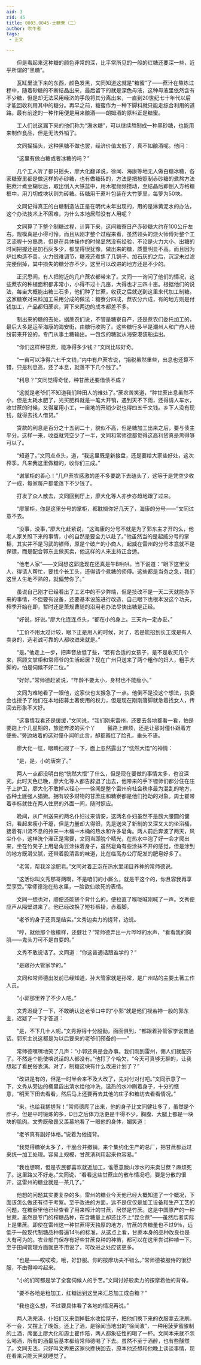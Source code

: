 ```yaml
---
aid: 3
zid: 45
title: 0003.0045-土糖寮（二）
author: 吹牛者
tags: 
 - 正文

---
```




　　但是看起来这种糖的颜色非常的深，比平常所见的一般的红糖还要深一些，近乎所谓的“黑糖”。

　　瓦缸里流下来的东西，颜色发黑，文同知道这就是“糖蜜”了——蔗汁在熬炼过程中，随着砂糖的不断结晶出来，最后留下的就是深色母液，这种母液里依然含有不少糖，但是却无法采用经济的手段将其分离出来，一直到20世纪七十年代以后才能回收利用其中的糖分。再早之前，糖蜜作为一种下脚料就只能走综合利用的道路。最有前途的一种作用便是用来酿酒——朗姆酒的原料正是糖蜜。

　　工人们说这漏下来的他们称为“潲水糖”，可以继续熬制成一种黑砂糖，也能用来制作食品，但是无法外销了。

　　文同摇摇头，这种黑糖不做也罢，经济价值太低了，真不如酿酒呢。他问：

　　“这里有做白糖或者冰糖的吗？”

　　几个工人听了都只摇头，廖大化翻译说，徐闻、海康等地无人做白糖冰糖，各家糖寮里都是做这样的赤砂糖，也有做糖砖的，方法是把按照制赤砂糖的煮熬方法把蔗汁煮至糊状后，取出倒入大铁盆中，用木棍频频搅动，至结晶后即倒入方格糖框中，用刀切成块状则为砖糖。砖糖用干蔗叶包装在大竹箩里，每箩为50块。

　　文同记得真正的白糖制造法正是在明代末年出现的，用的是淋黄泥水的办法，这个办法技术上不困难，为什么本地居然没有人用呢？

　　文同算了下整个制糖过程，计算下来，这间糖寮日产赤砂糖大约在100公斤左右。规模真是小得可怜，而且从刚才整个过程来看，虽然领头的烧火师傅对整个工艺流程十分熟悉，但是在具体操作的时候显然没有经验，不论是火力大小、出糖的时间把握还是加石灰多少，都显得很犹豫，做出来的糖，质量明显不高。而且因为炉灶构造不善，火力很难调节，糖液还煮焦了几锅子。加石灰的之后，沉淀未过滤完便倒掉，其中损失的糖分亦不少。这里可以改进的地方还是不少的。

　　正沉思间，有人把附近的几户蔗农都带来了。文同一一询问了他们的情况，这些蔗农的种植面积都非常小，小得不过十几亩，大得也才三四十亩。根据他们的说法，每亩大概能出糖三石多，他们种了甘蔗，收获之后就送到这里来代加工制糖。这家糖寮对来料加工采用分成的做法：糖寮分四成，蔗农分六成，有的地方则是付钱加工，产品都归蔗农，算下来两边的成本都差不多。

　　制出来的糖的去处，据蔗农们说，不管是糖寮自产，还是蔗农们委托加工的，最后大多是运至海康的海安街，由糖行收购了。这些糖行多半是潮州人和广府人纷纷前来开设的，专门从事土糖输出。一包包的糖就从海安港装船运出。

　　“你们这样种甘蔗，能净得多少钱？”文同比较好奇。

　　“一亩可以净得六七千文钱，”内中有户蔗农说，“捐税虽然重些，出息也还算不错，只是利息高，还了本息，就落不下几个钱了。”

　　“利息？”文同觉得奇怪，种甘蔗还要借债不成？

　　“这就是老爷们不知道我们种田人的难处了。”蔗农苦笑道，“种甘蔗出息虽然不小，但是太耗水肥了，光买肥料就是一笔大开销，遇到天不下雨，还得请人车水，收甘蔗的时候，又得雇用小工，一亩地的开销少说也得四五千文钱。乡下人没有现钱，就得去找人借贷。”

　　贷款的利息是百分之十五到二十，貌似不高，但是糖加工出来之后，要与债主平分。这样一来，收益就凭空少了一半，文同和常师德都觉得这高利贷真是黑得够可以了。

　　“知道了。”文同点点头，道，“我这里既是新接盘，还是要给大家些好处，这次榨季，凡来我这里做糖的，收你们三成。”

　　“谢掌柜的善心！”几户蔗农感激的差不多要跪下去磕头了，这等于是凭空少收了一成，每家每户都能落下不少钱了。

　　打发了众人散去，文同回到厅上，廖大化等人亦步亦趋地跟了过来。

　　“廖掌柜，你是这里分号的掌柜，都耽搁你好几天了，海康的分号——”文同过意不去。

　　“没事，没事，”廖大化赶紧说，“这海康的分号不就是为了郭东主才开的么，他老人家关照下来的事情，小的自然是要全力以赴了。”他虽然当的是起威分号的掌柜，其实并不是习武的镖师，原是个破产的小商人，起威在雷州的分号本意就不是保镖，而是配合郭东主做买卖，他这样的人来主持正合适。

　　“他老人家”——文同想这郭逸现在还真是牛B哄哄。当下说道：“眼下这里没人，得请人帮忙，要找个长工头，还得请个煮糖的师傅。这些都是当务之急，我们这里人生地不熟的，就偏劳你了。”

　　虽说自己刚才已经看出了工艺中的不少弊端，但是技改不是一天二天就能办下来的事情，不但要有设备，还要基本设施进行改造，自己眼下也根本没这个功夫，榨季开始在即，暂时还是萧规曹随的沿用老办法尽快出糖是正经。

　　“好说，好说。”廖大化连连点头，“都在小的身上。三天内一定办妥。”

　　“工价不用太过计较，眼下正是用人的时候，对了，若是能招到长工或是有人卖身的，选老诚可靠的人都收进来就是。”

　　“是。”他走上一步，把声音放低了些，“若有合适的女孩子，是不是收买几个来，照顾文掌柜和常师爷的生活起居？现在广州只送来了两个粗作的妇人，粗手大脚的，怕是伺候不好二位。”

　　“好好。”常师德赶紧说，“年龄不要太小，身材也不能瘦小。”

　　文同为难地看了一眼他，这家伙也太猴急了一点。他倒不是没这个想法，执委会也授予了他们在本地招募土著使用的权力，但是现在刚刚落脚就急着找女人，传回去形象不大好。

　　“这事情我看还是缓缓，”文同说，“我们刚来雷州，还要去各地都看一看，怕是要跑上个几星期的，旅途奔波的买个丫
　　﻿鬟路上麻烦，还是让那对僮仆跟着方便些。”旁边站着的这对僮仆闻听此言，却都羞红了脸孔，垂头不语。

　　廖大化一怔，眼睛扫视了一下，面上忽然露出了“恍然大悟”的神情：

　　“是，是，小的唐突了。”

　　两人一点都没明白他“恍然大悟”了什么，但是现在要做的事情太多，也没深究。此时天色已晚，廖大化等人都告辞退了出去，他带来的手下镖师们都分住在庄子上护卫，廖大化不敢掉以轻心——徐闻是整个雷州府社会秩序最为混乱的地方，各种土匪强人猖獗。拥有较多财物的甘蔗庄和糖寮都是他们抢劫的对象。周士翟带着李标就住在两人住房的外面一间，随时照应。

　　晚间，从广州送来的两名仆妇过来请安，这两名仆妇虽然不是膀大腰圆的健妇，看起来瘦小干瘪，但是力量却大得很，先是送来了新制的又深又大的坐浴桶，接着有川流不息的拎来一木桶一木桶的热水和许多皂角。两人前后奔波了两天，风尘仆仆，这样洗个澡正是需要，文同当即脱个精光，在热水中泡了好一会才爬出来，坐在竹凳子上用皂角豆涂抹着身子，虽然皂角有些涂抹不开的感觉，但是涂到的地方既滑又腻，还带着股清香的味道，比在临高办公厅配发的肥皂好多了。

　　“老常，帮我涂涂肥皂。”文同对着正泡在热水里闭目养神的常师德说。

　　“这活你叫文秀那哥两啊，不是咱们的小厮么，就是干这个的，你且容我再享受享受。”常师德泡在热水里，一脸欲仙欲死的表情。

　　文同一想也对，顺便还能搓个背什么的。便拉直了喉咙喊刚喊了一声。文秀便应声从隔壁进来了。他已经改换了短衫裤褂，赤着脚。

　　“老爷的身子还真是结实。”文秀边卖力的搓背，边说。

　　“哼，就他那个瘦模样，还健壮？”常师德弄出一片哗哗的水声，“看看我的胸肌——鬼头刀可不是白耍的。”

　　文秀不敢说话了。文同道：“你这普通话跟谁学的？”

　　“是跟孙大管家学的。”

　　文同和常师德出发前已经知道，孙大管家就是孙常，是广州站的主要土著工作人员。

　　“小郭那里养了不少人吧。”

　　文秀迟疑了一下，不敢确认这老爷口中的“小郭”就是他们视若神一般的郭东主，迟疑了一下才答道：

　　“是，不下几十人呢。”文秀擦得十分殷勤，面面俱到，“都跟着孙管家学说普通话，郭东主说这都是为以后要来的老爷们预备的——”

　　常师德嘿嘿地笑了几声：“小郭还真是会办事。我们刚到雷州，佣人们就配齐了。不然连个能使唤说话的人都没有。”他打了个哈欠，“今天可真够无聊的，让我想起了看民俗表演。对了，制糖这块有什么改进计划了？”

　　“改进是有的，但是一时半会来不及大改了，先对付对付吧。”文同示意了一下，文秀从旁边的桶里舀出清水给他冲洗，温热的水冲刷着身子，十分的惬意，“明天下田去看看，然后马上还要再去其他的庄子和糖坊去看看情况。”

　　“来，也给我搓搓背！”常师德爬了出来，他的身子比文同健壮多了，虽然是个胖子，但是平时锻炼的多，D日之后体力活更是干得不少，胸腹、大腿上都是一块块的肌肉。文秀既敬畏又羡慕地看了一眼他的身体，媚笑道：

　　“老爷真有副好体格。”说着为他搓背。

　　“我觉得糖寮太多了，干脆合并撤销，来个集约化生产的总厂，把甘蔗都运过来统一加工处理。容易上规模，甘蔗渣利用起来也容易。”

　　“我也想啊，但是农民都喜欢就近加工，谁愿意跋山涉水的来卖甘蔗？麻烦死了。这里路又不好走。”文同说，“看看这些甘蔗庄的散布情况吧，要是分散的很开，这雷州的糖业就是一茶几了。”

　　他想的问题其实要复杂的多。雷州的糖业今天他已经大概知道了一个概况，下面该怎么做还有待于考察。至于改进的方面，远不是仅仅是加工设备和生产工艺的问题，在糖寮里他已经查看了用来榨汁的甘蔗，居然是竹蔗。这是中国原产的一种甘蔗，虽然是专门的榨糖品种，在含糖量上却还比不上“昆仑蔗”——虽然后者实际上是果蔗。即使在雷州这一种甘蔗得天独厚的地方，竹蔗的含糖量也不过9％，远低于一般现代制糖品种普遍14％的标准，从这点上看，甘蔗本身的品种改良也是大有可为的。农业部门保存有好些甘蔗良种的种苗，都可以在这里尝试种植一下。至于田间管理方面就更不用说了，可改进之处应该更多。

　　“也是——唉唉唉，哦，好舒服。你的按摩功夫不错么。”常师德被服侍的很舒服，不由得呻吟起来。

　　“小的们可都是学了全套伺候人的手艺。”文同讨好般卖力的按摩着他的背脊。

　　“要不各地是粗加工，红糖运到这里来汇总加工成白糖？”

　　“我也这么想，不过要具体看了各地的情况再说。”

　　两人洗完澡，仆妇们又来倒掉脏水收拾屋子，把他们换下来的衣服拿去洗刷。不一会，又摆上了晚饭。还上了酒，是徐闻当地出的“徐闻液”，一种用菠萝蜜酿制的土酒，席面上廖大化和周士翟作陪，两人都象征性的喝了一杯。文同本来就不怎么喝酒，所有的酒最后基本都给常师德喝了下去。虽然不至于酒醉，也有些醺然了。文同无法，只好叫文秀把这家伙搀扶回去，原本他还想和他晚上谈谈事情，现在看来只能天黑就睡觉了。


